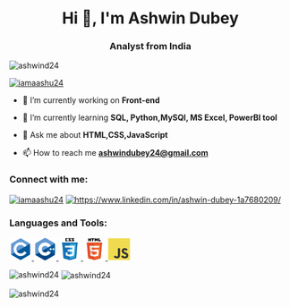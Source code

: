 <h1 align="center">Hi 👋, I'm Ashwin Dubey</h1>
<h3 align="center">Analyst from India</h3>

<p align="left"> <img src="https://komarev.com/ghpvc/?username=ashwind24&label=Profile%20views&color=0e75b6&style=flat" alt="ashwind24" /> </p>

<p align="left"> <a href="https://twitter.com/iamaashu24" target="blank"><img src="https://img.shields.io/twitter/follow/iamaashu24?logo=twitter&style=for-the-badge" alt="iamaashu24" /></a> </p>

- 🔭 I’m currently working on **Front-end**

- 🌱 I’m currently learning **SQL, Python,MySQl, MS Excel, PowerBI tool**

- 💬 Ask me about **HTML,CSS,JavaScript**

- 📫 How to reach me **ashwindubey24@gmail.com**

<h3 align="left">Connect with me:</h3>
<p align="left">
<a href="https://twitter.com/iamaashu24" target="blank"><img align="center" src="https://raw.githubusercontent.com/rahuldkjain/github-profile-readme-generator/master/src/images/icons/Social/twitter.svg" alt="iamaashu24" height="30" width="40" /></a>
<a href="https://linkedin.com/in/https://www.linkedin.com/in/ashwin-dubey-1a7680209/" target="blank"><img align="center" src="https://raw.githubusercontent.com/rahuldkjain/github-profile-readme-generator/master/src/images/icons/Social/linked-in-alt.svg" alt="https://www.linkedin.com/in/ashwin-dubey-1a7680209/" height="30" width="40" /></a>
</p>

<h3 align="left">Languages and Tools:</h3>
<p align="left"> <a href="https://www.cprogramming.com/" target="_blank"> <img src="https://raw.githubusercontent.com/devicons/devicon/master/icons/c/c-original.svg" alt="c" width="40" height="40"/> </a> <a href="https://www.w3schools.com/cpp/" target="_blank"> <img src="https://raw.githubusercontent.com/devicons/devicon/master/icons/cplusplus/cplusplus-original.svg" alt="cplusplus" width="40" height="40"/> </a> <a href="https://www.w3schools.com/css/" target="_blank"> <img src="https://raw.githubusercontent.com/devicons/devicon/master/icons/css3/css3-original-wordmark.svg" alt="css3" width="40" height="40"/> </a> <a href="https://www.w3.org/html/" target="_blank"> <img src="https://raw.githubusercontent.com/devicons/devicon/master/icons/html5/html5-original-wordmark.svg" alt="html5" width="40" height="40"/> </a> <a href="https://developer.mozilla.org/en-US/docs/Web/JavaScript" target="_blank"> <img src="https://raw.githubusercontent.com/devicons/devicon/master/icons/javascript/javascript-original.svg" alt="javascript" width="40" height="40"/> </a> </p>

<p><img align="left" src="https://github-readme-stats.vercel.app/api/top-langs?username=ashwind24&show_icons=true&locale=en&layout=compact" alt="ashwind24" /></p>

<p>&nbsp;<img align="center" src="https://github-readme-stats.vercel.app/api?username=ashwind24&show_icons=true&locale=en" alt="ashwind24" /></p>

<p><img align="center" src="https://github-readme-streak-stats.herokuapp.com/?user=ashwind24&" alt="ashwind24" /></p>
